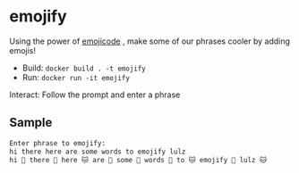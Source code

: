 # emojify

Using the power of [emojicode](https://www.emojicode.org/) , make some of our phrases cooler by adding emojis!

* Build: `docker build . -t emojify`
* Run: `docker run -it emojify`

Interact: Follow the prompt and enter a phrase

## Sample

```bash
Enter phrase to emojify:
hi there here are some words to emojify lulz
hi 🙊 there 🍟 here 🐱 are 🥳 some 🙊 words 🙊 to 🐱 emojify 🍟 lulz 🐱
```